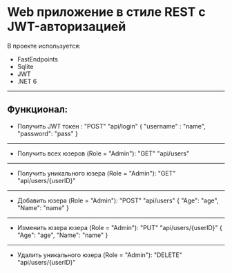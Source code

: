 Web приложение в стиле REST с JWT-авторизацией
==============
В проекте используется:
- FastEndpoints
- Sqlite
- JWT
- .NET 6
--------------
Функционал:
--------------
- Получить JWT токен :
  "POST" "api/login"
  {
    "username" : "name",
    "password": "pass"
  }
-------------
 - Получить всех юзеров (Role = "Admin"):
  "GET" "api/users"
-------------
 - Получить уникального юзера (Role = "Admin"):
  "GET" "api/users/{userID}"
-------------
 - Добавить юзера (Role = "Admin"):
  "POST" "api/users"
  {
    "Age": "age",
    "Name": "name"
  }
 -------------
   - Изменить юзера юзера (Role = "Admin"):
  "PUT" "api/users/{userID}"
  {
    "Age": "age",
    "Name": "name"
  }
 -------------
   - Удалить уникального юзера (Role = "Admin"):
  "DELETE" "api/users/{userID}"
